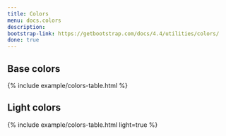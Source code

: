 ```yaml
---
title: Colors
menu: docs.colors
description: 
bootstrap-link: https://getbootstrap.com/docs/4.4/utilities/colors/
done: true
---
```


## Base colors

{% include example/colors-table.html %}

## Light colors 
 
{% include example/colors-table.html light=true %}
